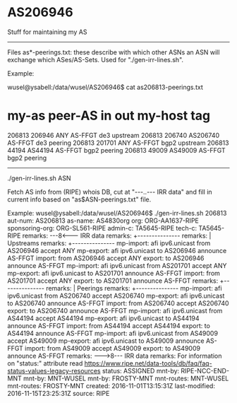 # AS206946
Stuff for maintaining my AS

----------

Files as*-peerings.txt: these describe with which other ASNs an ASN will exchange which ASes/AS-Sets. Used for "./gen-irr-lines.sh".

Example:

wusel@ysabell:/data/wusel/AS206946$ cat as206813-peerings.txt 
# my-as peer-AS in out my-host tag
206813 206946 ANY AS-FFGT de3 upstream
206813 206740 AS206740 AS-FFGT de3 peering
206813 201701 ANY AS-FFGT bgp2 upstream
206813 44194 AS44194 AS-FFGT bgp2 peering
206813 49009 AS49009 AS-FFGT bgp2 peering

---------

./gen-irr-lines.sh ASN

Fetch AS info from (RIPE) whois DB, cut at "---..--- IRR data" and fill in current info based on "as$ASN-peerings.txt" file.

Example:
wusel@ysabell:/data/wusel/AS206946$ ./gen-irr-lines.sh 206813
aut-num:        AS206813
as-name:        AS4830org
org:            ORG-AA1637-RIPE
sponsoring-org: ORG-SL561-RIPE
admin-c:        TA5645-RIPE
tech-c:         TA5645-RIPE
remarks: ---8<--- IRR data
remarks: +---------------
remarks: | Upstreams
remarks: +---------------
mp-import: afi ipv6.unicast from AS206946 accept ANY
mp-export: afi ipv6.unicast to AS206946 announce AS-FFGT
import: from AS206946 accept ANY
export: to AS206946 announce AS-FFGT
mp-import: afi ipv6.unicast from AS201701 accept ANY
mp-export: afi ipv6.unicast to AS201701 announce AS-FFGT
import: from AS201701 accept ANY
export: to AS201701 announce AS-FFGT
remarks: +---------------
remarks: | Peerings
remarks: +---------------
mp-import: afi ipv6.unicast from AS206740 accept AS206740
mp-export: afi ipv6.unicast to AS206740 announce AS-FFGT
import: from AS206740 accept AS206740
export: to AS206740 announce AS-FFGT
mp-import: afi ipv6.unicast from AS44194 accept AS44194
mp-export: afi ipv6.unicast to AS44194 announce AS-FFGT
import: from AS44194 accept AS44194
export: to AS44194 announce AS-FFGT
mp-import: afi ipv6.unicast from AS49009 accept AS49009
mp-export: afi ipv6.unicast to AS49009 announce AS-FFGT
import: from AS49009 accept AS49009
export: to AS49009 announce AS-FFGT
remarks: --->8--- IRR data
remarks:        For information on "status:" attribute read https://www.ripe.net/data-tools/db/faq/faq-status-values-legacy-resources
status:         ASSIGNED
mnt-by:         RIPE-NCC-END-MNT
mnt-by:         MNT-WUSEL
mnt-by:         FROSTY-MNT
mnt-routes:     MNT-WUSEL
mnt-routes:     FROSTY-MNT
created:        2016-11-01T13:15:31Z
last-modified:  2016-11-15T23:25:31Z
source:         RIPE

